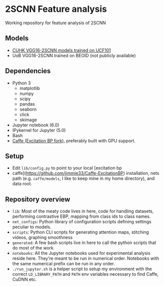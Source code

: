 # 2SCNN Feature analysis

Working repository for feature analysis of 2SCNN

## Models

* [CUHK VGG16-2SCNN models trained on UCF101
  ](https://github.com/yjxiong/caffe/tree/action_recog/models/action_recognition)
* UoB VGG16-2SCNN trained on BEOID (not publicly available)


## Dependencies

* Python 3
  * matplotlib
  * numpy
  * scipy
  * pandas
  * seaborn
  * click
  * skimage 
* Jupyter notebook (6.0)
* IPykernel for Jupyter (5.0)
* Bash
* [Caffe (Excitation BP fork)](https://github.com/jimmie33/Caffe-ExcitationBP),
  preferably built with GPU support.

## Setup

* Edit `lib/config.py` to point to your local [excitation bp
* caffe](https://github.com/jimmie33/Caffe-ExcitationBP) installation,
  nets path (e.g. `caffe/models`, I like to keep mine in my home directory), and
  data root.

## Repository overview

* `lib`: Most of the meaty code lives in here, code for handling datasets,
  performing contrastive EBP, mapping from class ids to class names.
* `net_configs`: Python library of configuration scripts defining settings
  peculiar to models.
* `scripts`: Python CLI scripts for generating attention maps, stitching videos,
  graphing smoothness
* `generated`: A few bash scripts live in here to call the python scripts that
  do most of the work.
* `notebooks`: All the Jupyter notebooks used for experimental analysis reside
  here. They're meant to be run in numerical order. Notebooks with the same
  numerical prefix can be run in any order.
* `./run_jupyter.sh` is a helper script to setup my environment with the correct
  `LD_LIBRARY_PATH` and `PATH` env variables necessary to find Caffe, CuDNN etc.
